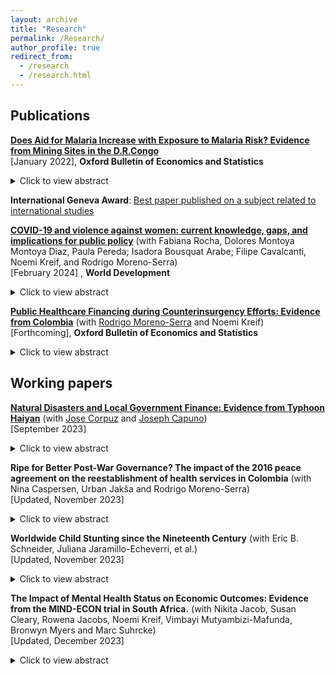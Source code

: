 ```yaml
---
layout: archive
title: "Research"
permalink: /Research/
author_profile: true
redirect_from:
  - /research
  - /research.html
---
```

## Publications

[**Does Aid for Malaria Increase with Exposure to Malaria Risk? Evidence from Mining Sites in the D.R.Congo**](/files/Aid_Malaria.pdf)  <br/>
[January 2022], **Oxford Bulletin of Economics and Statistics**

<details>
  <summary>Click to view abstract</summary>
I examine the ability of donors to target the highest exposure to malaria risk when the health information structure is fragmented. I exploit local variations in the risk of malaria transmission induced by mining activities in the Democratic Republic of Congo as well as financial and epidemiological data from health facilities to estimate how local aid is matching the local malaria burden. Using fine-grained data on mines and health infrastructure in a regression discontinuity design, I find no evidence that local populations exposed to the highest risk of malaria transmission receive a proportionately higher share of aid compared to neighbouring areas with reduced exposure to malaria risk. <br/>
</details>

**International Geneva Award**: [Best paper published on a subject related to international studies ](https://snis.ch/awards/does-aid-for-malaria-increase-with-exposure-to-malaria-risk-evidence-from-mining-sites-in-the-d-r-congo/)  <br/>

  [**COVID-19 and violence against women: current knowledge, gaps, and implications for public policy**](/files/BRAVEpapers-1.pdf) (with Fabiana Rocha, Dolores Montoya Montoya Diaz, Paula Pereda; Isadora Bousquat Arabe; Filipe Cavalcanti, Noemi Kreif, and Rodrigo Moreno-Serra) <br/> 
[February 2024] , **World Development**
  <details>
  <summary>Click to view abstract</summary>
  On a global scale, 1 in 3 women experience physical and/or sexual violence in their lifetime, and women of disadvantaged backgrounds are at an even higher risk. Since the outbreak of COVID-19, data have shown that violence against women (VAW) has intensified. In this paper, we review an incipient but rapidly growing literature that evaluates the effects of stay-at-home measures to reduce the spread of COVID-19 on VAW. We focus on low and middle-income countries and classify existing studies into three categories according to the quality of the data used and the reliability of the empirical methodology: not causal, less causal, and causal. Overall, the most rigorous literature for low- and middle-income countries offers mixed evidence about the VAW effects of stay-at-home measures, although increases in VAW have been more frequently observed where stay-at-home measures were stricter. Important reasons for the mixed evidence found in the literature seem to be the different types of violence analyzed (physical, sexual, psychological, or economic) and the difficulties associated with the reporting of these types of VAW. The main methodological challenges faced by this literature relate to data availability and the reliability of the methods employed to separate the effects of social isolation on VAW, from those VAW effects associated with the income and emotional shocks induced by the COVID-19 pandemic. Innovative methods and data can help improve our understanding of the unintended VAW consequences of movement restrictions, including its key pathways, so as to reliably inform the design of better policy responses to this major social and public health challenge. <br/>
</details>

  [**Public Healthcare Financing during Counterinsurgency Efforts: Evidence from Colombia**](https://hicn.org/wp-content/uploads/2021/06/HiCN-WP-348.pdf) (with [Rodrigo Moreno-Serra](https://sites.google.com/site/rodrigomorenoserra/home) and Noemi Kreif)  <br/>
[Forthcoming], **Oxford Bulletin of Economics and Statistics**
  <details>
  <summary>Click to view abstract</summary>
 How do government counterinsurgency efforts affect local public health financing during civil conflicts? We investigate this question in the context of the protracted conflict in Colombia. Using data on antinarcotics operations and health transfers from the central government to municipal governments, we employ both panel estimations and an instrumental variable to address concerns of endogeneity. We first show evidence of a government discretionary power over the allocation of health transfers. We do not find  evidence that counterinsurgency operations causally affect health transfers to municipalities. Our results rule out political alignment between mayors and the national governing party as an intermediary factor that could influence the flow of fiscal transfers in municipalities exposed to the conflict.
  </details>

<h2>Working papers</h2>

  [**Natural Disasters and Local Government Finance: Evidence from Typhoon Haiyan**](/files/NaturalDisastersAndLocalGovernmentFinance.pdf)  (with [Jose Corpuz](https://warwick.ac.uk/fac/soc/economics/staff/jcorpuz/) and [Joseph Capuno](https://econ.upd.edu.ph/about-upse/faculty/jjcapuno/))   <br/>
[September 2023]
<details>
  <summary>Click to view abstract</summary>
This paper examines how natural disasters affect local public finances and their interplay with intergovernmental transfers and external resources. Exploiting the randomized nature of the 2013 Typhoon Haiyan, one of the most devastating natural disasters in recent history, we document its causal effect on the local government fiscal dynamics. Combining data on local government finance with reports on the level of damages and using difference-in-differences with instrumental variable to analyze the data, we show that local public revenue and expenditures remain largely unaffected, except for debt payments. However, we find important heterogeneity in local revenue responses: poorer cities and municipalities raised comparatively lower revenue in the aftermath of the Typhoon.  We also provide evidence that external funding did not lead to lower tax collection efforts, but instead leads to higher local expenditures, suggesting that disaster aid does not cause a moral hazard problem in local governments' spending decisions.<br/>
</details>

  
**Ripe for Better Post-War Governance? The impact of the 2016 peace agreement on the reestablishment of health services in Colombia** (with Nina Caspersen, Urban Jakša and Rodrigo Moreno-Serra) <br/>
[Updated, November 2023]
<details>
  <summary>Click to view abstract</summary>
The signing of a peace agreement represents a chance for the state to renew its social contract with the population in conflict-affected areas, by providing protection and other
public goods. Failing to meet post-war expectations of a better quality of life risks endangering the negotiated peace. However, in the existing literature there is a lack of
focus on post-war public services and very little analysis of challenges to reestablishing effective state governance, especially in areas with significant rebel presence. Much of the literature still assumes that conflict zones are ripe for better governance and the post-war impact of rebel governance remains largely unanalysed. Drawing on original survey data, interviews and focus groups, this mixed-methods article analyses the impact of the 2016 Colombian peace agreement on health services in areas with high conflict intensity and sustained rebel presence. It finds an increase in demand for services but without a corresponding improvement in the perceived quality. In fact, in municipalities that host FARC reintegration camps we find a decline in both demand and quality. Three obstacles are identified: 1) a delay in establishing effective state presence, 2) favourable views of wartime healthcare provided by the rebels, 3) high expectations and mistrust of government provisions. The article demonstrates the considerable difficulty of re-establishing effective post-war governance, the importance of local expectations and trust, and the lasting impact of wartime rebel governance. It thereby makes an original and important contribution to the understanding of peacebuilding obstacles and to the growing literature on rebel governance. <br/>
</details>


**Worldwide Child Stunting since the Nineteenth Century** (with Eric B. Schneider, Juliana Jaramillo-Echeverri, et al.) <br/>
[Updated, November 2023]
<details>
  <summary>Click to view abstract</summary>
Background: Child stunting is a major global health concern with 148.1 million children stunted in 2022. Global child stunting rates have fallen from 47.2% in 1985 to 22.3% in 2022, but trends before the mid 1980s are unclear including whether child stunting was prevalent in the past in current high-income countries (HICs).

Methods: We conducted a systematic review of child growth studies carried out before 1990 to reconstruct historical child stunting rates. The inclusion criteria were numerical reports of mean height by age and sex for children under age 10.99. We excluded studies that were not representative of the targeted population and data for children under age two so that estimates would be comparable across time and space. Stunting rates were computed by converting the means and sds of height to height-for-age Z-scores (HAZ) using the WHO standard/reference, combining the HAZ distributions at each age, and measuring the share of the combined distribution below the stunting threshold.

Findings: We found 930 historical child growth studies allowing child stunting rates to be computed for 122 countries. We supplemented these historical studies with the over age 2 stunting estimates from the Joint Malnutrition Estimates adding another 1051 studies. Many current HICs had high levels of child stunting in the early twentieth century similar to low- and middle-income countries (LMICs) today. However, stunting rates were unusually low in Scandinavia, the European settler colonies and in the Caribbean. 
Interpretation: Child stunting has declined in most parts of the world across the twentieth century, suggesting that the global child stunting rate would have been
significantly higher in the past and that the eradication of child stunting was an essential part of the health transition. The high stunting rates in HICs in the past and their subsequent eradication of stunting suggests that eradicating child stunting is possible in all LMICs and that current HICs could provide clues for eliminating stunting. <br/>
</details>

**The Impact of Mental Health Status on Economic Outcomes: Evidence from the MIND-ECON trial in South Africa.** (with Nikita Jacob, Susan Cleary, Rowena Jacobs, Noemi Kreif, Vimbayi Mutyambizi-Mafunda, Bronwyn Myers and Marc Suhrcke) <br/>
[Updated, December 2023]
<details>
  <summary>Click to view abstract</summary>
For low- and middle-income countries (LMICs), there is scarce evidence on the relationship between mental disorders and economic outcomes, including income, poverty risk and labour
market performance. By leveraging exogenous variation induced by a mental health intervention, this paper explores the impact of depression on employment, income, expenditure, and out-of-pocket payments for healthcare in South Africa. The econometric approach uses the randomized intervention as an instrumental variable for the change in mental health and utilises a panel data structure with a long 24-month follow-up survey. Building on the estimated beneficial impact of the mental health intervention on depression severity, our
findings suggest that observed changes in mental health within the considered time period can substantially improve economic outcomes for the population under study. The study
contributes to informed decision-making regarding investment in mental health interventions, particularly in resource-constrained settings, such as LMICs. <br/>
</details>
